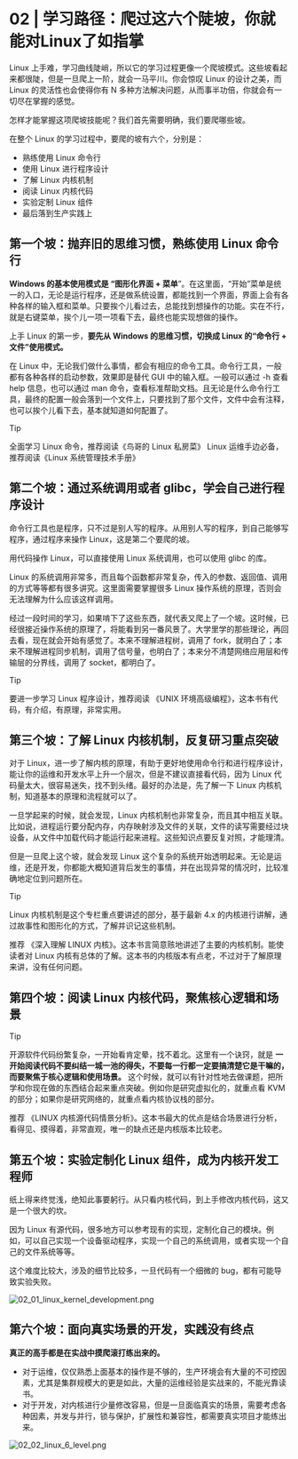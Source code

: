# 02 | 学习路径：爬过这六个陡坡，你就能对Linux了如指掌

Linux 上手难，学习曲线陡峭，所以它的学习过程更像一个爬坡模式。这些坡看起来都很陡，但是一旦爬上一阶，就会一马平川。你会惊叹 Linux 的设计之美，而 Linux 的灵活性也会使得你有 N 多种方法解决问题，从而事半功倍，你就会有一切尽在掌握的感觉。

怎样才能掌握这项爬坡技能呢？我们首先需要明确，我们要爬哪些坡。

在整个 Linux 的学习过程中，要爬的坡有六个，分别是：
- 熟练使用 Linux 命令行
- 使用 Linux 进行程序设计
- 了解 Linux 内核机制
- 阅读 Linux 内核代码
- 实验定制 Linux 组件
- 最后落到生产实践上

## 第一个坡：抛弃旧的思维习惯，熟练使用 Linux 命令行

**Windows 的基本使用模式是 “图形化界面 + 菜单**”。在这里面，“开始”菜单是统一的入口，无论是运行程序，还是做系统设置，都能找到一个界面，界面上会有各种各样的输入框和菜单。只要挨个儿看过去，总能找到想操作的功能。实在不行，就是右键菜单，挨个儿一项一项看下去，最终也能实现想做的操作。

上手 Linux 的第一步，**要先从 Windows 的思维习惯，切换成 Linux 的“命令行 + 文件”使用模式。**

在 Linux 中，无论我们做什么事情，都会有相应的命令工具。命令行工具，一般都有各种各样的启动参数，效果即是替代 GUI 中的输入框。一般可以通过 -h 查看 help 信息，也可以通过 man 命令，查看标准帮助文档。且无论是什么命令行工具，最终的配置一般会落到一个文件上，只要找到了那个文件，文件中会有注释，也可以挨个儿看下去，基本就知道如何配置了。

> [!TIP]
> 全面学习 Linux 命令，推荐阅读《鸟哥的 Linux 私房菜》
> Linux 运维手边必备，推荐阅读《Linux 系统管理技术手册》

## 第二个坡：通过系统调用或者 glibc，学会自己进行程序设计

命令行工具也是程序，只不过是别人写的程序。从用别人写的程序，到自己能够写程序，通过程序来操作 Linux，这是第二个要爬的坡。

用代码操作 Linux，可以直接使用 Linux 系统调用，也可以使用 glibc 的库。

Linux 的系统调用非常多，而且每个函数都非常复杂，传入的参数、返回值、调用的方式等等都有很多讲究。这里面需要掌握很多 Linux 操作系统的原理，否则会无法理解为什么应该这样调用。

经过一段时间的学习，如果啃下了这些东西，就代表又爬上了一个坡。这时候，已经很接近操作系统的原理了，将能看到另一番风景了。大学里学的那些理论，再回去看，现在就会开始有感觉了。本来不理解进程树，调用了 fork，就明白了；本来不理解进程同步机制，调用了信号量，也明白了；本来分不清楚网络应用层和传输层的分界线，调用了 socket，都明白了。

> [!TIP]
> 要进一步学习 Linux 程序设计，推荐阅读 《UNIX 环境高级编程》，这本书有代码，有介绍，有原理，非常实用。

## 第三个坡：了解 Linux 内核机制，反复研习重点突破

对于 Linux，进一步了解内核的原理，有助于更好地使用命令行和进行程序设计，能让你的运维和开发水平上升一个层次，但是不建议直接看代码，因为 Linux 代码量太大，很容易迷失，找不到头绪。最好的办法是，先了解一下 Linux 内核机制，知道基本的原理和流程就可以了。

一旦学起来的时候，就会发现，Linux 内核机制也非常复杂，而且其中相互关联。比如说，进程运行要分配内存，内存映射涉及文件的关联，文件的读写需要经过块设备，从文件中加载代码才能运行起来进程。这些知识点要反复对照，才能理清。

但是一旦爬上这个坡，就会发现 Linux 这个复杂的系统开始透明起来。无论是运维，还是开发，你都能大概知道背后发生的事情，并在出现异常的情况时，比较准确地定位到问题所在。

> [!TIP]
> Linux 内核机制是这个专栏重点要讲述的部分，基于最新 4.x 的内核进行讲解，通过故事性和图形化的方式，了解并识记这些机制。
> 
> 推荐 《深入理解 LINUX 内核》。这本书言简意赅地讲述了主要的内核机制。能使读者对 Linux 内核有总体的了解。这本书的内核版本有点老，不过对于了解原理来讲，没有任何问题。

## 第四个坡：阅读 Linux 内核代码，聚焦核心逻辑和场景

> [!TIP]
> 开源软件代码纷繁复杂，一开始看肯定晕，找不着北。这里有一个诀窍，就是 **一开始阅读代码不要纠结一城一池的得失，不要每一行都一定要搞清楚它是干嘛的，而要聚焦于核心逻辑和使用场景。**
> 这个时候，就可以有针对性地去做课题，把所学和你现在做的东西结合起来重点突破。例如你是研究虚拟化的，就重点看 KVM 的部分；如果你是研究网络的，就重点看内核协议栈的部分。
> 
> 推荐 《LINUX 内核源代码情景分析》。这本书最大的优点是结合场景进行分析，看得见、摸得着，非常直观，唯一的缺点还是内核版本比较老。

## 第五个坡：实验定制化 Linux 组件，成为内核开发工程师

纸上得来终觉浅，绝知此事要躬行。从只看内核代码，到上手修改内核代码，这又是一个很大的坎。

因为 Linux 有源代码，很多地方可以参考现有的实现，定制化自己的模块。例如，可以自己实现一个设备驱动程序，实现一个自己的系统调用，或者实现一个自己的文件系统等等。

这个难度比较大，涉及的细节比较多，一旦代码有一个细微的 bug，都有可能导致实验失败。

![02_01_linux_kernel_development.png](https://i.loli.net/2021/07/06/TjRluPitgv2xLX8.png)

## 第六个坡：面向真实场景的开发，实践没有终点

**真正的高手都是在实战中摸爬滚打练出来的。**

- 对于运维，仅仅熟悉上面基本的操作是不够的，生产环境会有大量的不可控因素，尤其是集群规模大的更是如此，大量的运维经验是实战来的，不能光靠读书。
- 对于开发，对内核进行少量修改容易，但是一旦面临真实的场景，需要考虑各种因素，并发与并行，锁与保护，扩展性和兼容性，都需要真实项目才能练出来。

![02_02_linux_6_level.png](https://i.loli.net/2021/07/06/HXVtrvTJfO8cN9g.png)
















